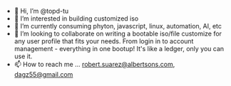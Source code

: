 - 👋 Hi, I’m @topd-tu
- 👀 I’m interested in building customized iso
- 🌱 I’m currently consuming phyton, javascript, linux, automation, AI, etc
- 💞️ I’m looking to collaborate on writing a bootable iso/file customize for any user profile that fits your needs. From login in to account management - everything in one bootup! It's like a ledger, only you can use it.
- 📫 How to reach me ... robert.suarez@albertsons.com, dagz55@gmail.com

<!---
topd-tu/topd-tu is a ✨ special ✨ repository because its `README.md` (this file) appears on your GitHub profile.
You can click the Preview link to take a look at your changes.
--->
